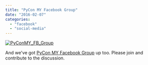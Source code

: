 ```yaml
---
title: "PyCon MY Facebook Group"
date: "2016-02-07"
categories: 
  - "facebook"
  - "social-media"
---
```


[![PyConMY_FB_Group](images/pyconmy_fb_group.png)](https://www.facebook.com/groups/1666325450276162/)

And we've got [PyCon MY Facebook Group](https://www.facebook.com/groups/1666325450276162/) up too. Please join and contribute to the discussion.
